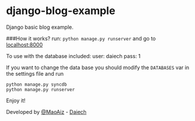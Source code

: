 django-blog-example
===================

Django basic blog example.

###How it works?
run: `python manage.py runserver` and go to [localhost:8000](http://localhost:8000)

To use with the database included:
user: daiech
pass: 1

If you want to change the data base you should modify the `DATABASES` var in the settings file and run

	python manage.py syncdb
	python manage.py runserver


Enjoy it!

Developed by [@MaoAiz](http://twitter.com/MaoAiz) - [Daiech](http://daiech.com)